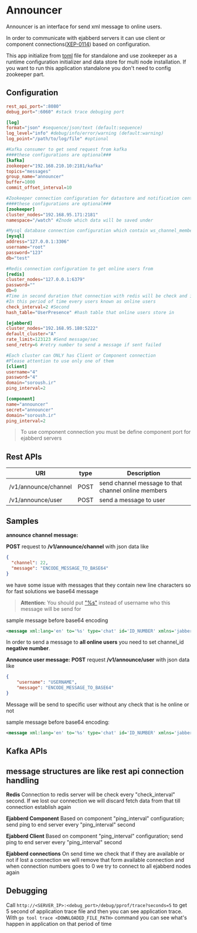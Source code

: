 
Announcer
=========
Announcer is an interface for send xml message to online users.

In order to communicate with ejabberd servers it can use client or component connections([XEP-0114](http://xmpp.org/extensions/xep-0114.html)) based on configuration.

This app initialize from [toml](https://github.com/toml-lang/toml) file for standalone and use zookeeper as a runtime configuration initializer and data store for multi node installation.
If you want to run this application standalone you don't need to config zookeeper part.

Configuration
-------------
```toml
rest_api_port=":8080"
debug_port=":6060" #stack trace debuging port

[log]
format="json" #sequence/json/text (default:sequence)
log_level="info" #debug/info/error/warning (default:warning)
log_point="/path/to/log/file" #optional

#Kafka consumer to get send request from kafka
####these configurations are optional###
[kafka]
zookeeper="192.168.210.10:2181/kafka"
topics="messages"
group_name="announcer"
buffer=1000
commit_offset_interval=10

#Zookeeper connection configuration for datastore and notification center purpose
####these configurations are optional###
[zookeeper]
cluster_nodes="192.168.95.171:2181"
namespace="/watch" #Znode which data will be saved under

#Mysql database connection configuration which contain ws_channel_member table
[mysql]
address="127.0.0.1:3306"
username="root"
password="123"
db="test"

#Redis connection configuration to get online users from
[redis]
cluster_nodes="127.0.0.1:6379"
password=""
db=0
#Time in second duration that connection with redis will be check and if lost try to connect
#In this period of time every users known as online users
check_interval=2 #Second
hash_table="UserPresence" #hash table that online users store in

[ejabberd]
cluster_nodes="192.168.95.180:5222"
default_cluster="A"
rate_limit=123123 #Send message/sec
send_retry=6 #retry number to send a message if sent failed

#Each cluster can ONLY has Client or Component connection
#Please attention to use only one of them
[client]
username="4"
password="4"
domain="soroush.ir"
ping_interval=2

[component]
name="announcer"
secret="announcer"
domain="soroush.ir"
ping_interval=2
```

>To use component connection you must be define component port for ejabberd servers

Rest APIs
---------
|URI|type|Description|
|---|----|-----------|
|/v1/announce/channel|POST|send channel message to that channel online members|
|/v1/announce/user|POST|send a message to user|

Samples
-------

**announce channel message:**

**POST** request to **/v1/announce/channel** with json data like

```json
{
  "channel": 22,
  "message": "ENCODE_MESSAGE_TO_BASE64"
}
```
we have some issue with messages that they contain new line characters so for fast solutions we base64 message
> **Attention:** You should put ["%s"](https://golang.org/pkg/fmt/) instead of username who this message will be send for

sample message before base64 encoding
```xml
<message xml:lang='en' to='%s' type='chat' id='ID_NUMBER' xmlns='jabber:client'><body>MESSAGE_CONTENT</body><body xml:lang='REPLY_ON_THREAD_ID'>989198872580</body><body xml:lang='MAJOR_TYPE'>SIMPLE_CHAT</body><body xml:lang='MINOR_TYPE'>TEXT</body><body xml:lang='REPLY_ON_MESSAGE_ID'>15219732781131af24fc1zwf</body><body xml:lang='SEND_TIME_IN_GMT'>1521973339583</body></message>
```

In order to send a message to **all online users** you need to set channel_id **negative number**.

**Announce user message:**
**POST** request **/v1/announce/user** with json data like
```json
{
    "username": "USERNAME",
    "message": "ENCODE_MESSAGE_TO_BASE64"
}
```
Message will be send to specific user without any check that is he online or not

sample message before base64 encoding:
```xml
<message xml:lang='en' to='%s' type='chat' id='ID_NUMBER' xmlns='jabber:client'><body>MESSAGE_CONTENT</body><body xml:lang='REPLY_ON_THREAD_ID'>989198872580</body><body xml:lang='MAJOR_TYPE'>SIMPLE_CHAT</body><body xml:lang='MINOR_TYPE'>TEXT</body><body xml:lang='REPLY_ON_MESSAGE_ID'>15219732781131af24fc1zwf</body><body xml:lang='SEND_TIME_IN_GMT'>1521973339583</body></message>
```

Kafka APIs
----------
message structures are like rest api
connection handling
-------------------
**Redis**
Connection to redis server will be check every "check_interval" second.
If we lost our connection we will discard fetch data from that till connection establish again

**Ejabberd Component**
Based on component "ping_interval" configuration; send ping to end server every "ping_interval" second

**Ejabberd Client**
Based on component "ping_interval" configuration; send ping to end server every "ping_interval" second

**Ejabberd connections**
On send time we check that if they are available or not
if lost a connection we will remove that form available connection and when connection numbers goes to 0
we try to connect to all ejabberd nodes again

Debugging
---------
Call `http://<SERVER_IP>:<debug_port>/debug/pprof/trace?seconds=5` to get 5 second of application trace file and then you can see application trace. With
`go tool trace <DOWNLOADED_FILE_PATH>` command you can see what's happen in application on that period of time